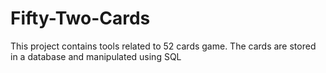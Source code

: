 # Fifty-Two-Cards
 This project contains tools related to 52 cards game. The cards are stored in a database and manipulated using SQL
